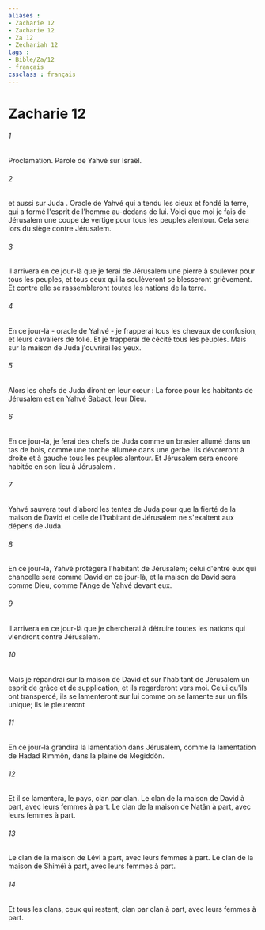 ```yaml
---
aliases : 
- Zacharie 12
- Zacharie 12
- Za 12
- Zechariah 12
tags : 
- Bible/Za/12
- français
cssclass : français
---
```


# Zacharie 12

###### 1
Proclamation. Parole de Yahvé sur Israël.
###### 2
et aussi sur Juda . Oracle de Yahvé qui a tendu les cieux et fondé la terre, qui a formé l'esprit de l'homme au-dedans de lui. Voici que moi je fais de Jérusalem une coupe de vertige pour tous les peuples alentour. Cela sera lors du siège contre Jérusalem. 
###### 3
Il arrivera en ce jour-là que je ferai de Jérusalem une pierre à soulever pour tous les peuples, et tous ceux qui la soulèveront se blesseront grièvement. Et contre elle se rassembleront toutes les nations de la terre. 
###### 4
En ce jour-là - oracle de Yahvé - je frapperai tous les chevaux de confusion, et leurs cavaliers de folie. Et je frapperai de cécité tous les peuples. Mais sur la maison de Juda j'ouvrirai les yeux. 
###### 5
Alors les chefs de Juda diront en leur cœur : La force pour les habitants de Jérusalem est en Yahvé Sabaot, leur Dieu. 
###### 6
En ce jour-là, je ferai des chefs de Juda comme un brasier allumé dans un tas de bois, comme une torche allumée dans une gerbe. Ils dévoreront à droite et à gauche tous les peuples alentour. Et Jérusalem sera encore habitée en son lieu à Jérusalem . 
###### 7
Yahvé sauvera tout d'abord les tentes de Juda pour que la fierté de la maison de David et celle de l'habitant de Jérusalem ne s'exaltent aux dépens de Juda. 
###### 8
En ce jour-là, Yahvé protégera l'habitant de Jérusalem; celui d'entre eux qui chancelle sera comme David en ce jour-là, et la maison de David sera comme Dieu, comme l'Ange de Yahvé devant eux. 
###### 9
Il arrivera en ce jour-là que je chercherai à détruire toutes les nations qui viendront contre Jérusalem. 
###### 10
Mais je répandrai sur la maison de David et sur l'habitant de Jérusalem un esprit de grâce et de supplication, et ils regarderont vers moi. Celui qu'ils ont transpercé, ils se lamenteront sur lui comme on se lamente sur un fils unique; ils le pleureront 
###### 11
En ce jour-là grandira la lamentation dans Jérusalem, comme la lamentation de Hadad Rimmôn, dans la plaine de Megiddôn. 
###### 12
Et il se lamentera, le pays, clan par clan. Le clan de la maison de David à part, avec leurs femmes à part. Le clan de la maison de Natân à part, avec leurs femmes à part. 
###### 13
Le clan de la maison de Lévi à part, avec leurs femmes à part. Le clan de la maison de Shiméï à part, avec leurs femmes à part. 
###### 14
Et tous les clans, ceux qui restent, clan par clan à part, avec leurs femmes à part. 
